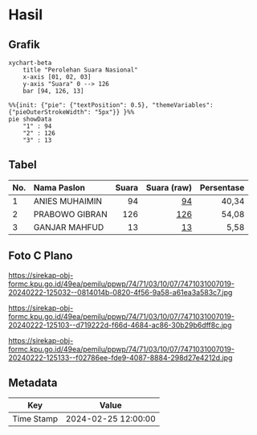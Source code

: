 # Hasil

## Grafik

```mermaid
xychart-beta
    title "Perolehan Suara Nasional"
    x-axis [01, 02, 03]
    y-axis "Suara" 0 --> 126
    bar [94, 126, 13]
```

```mermaid
%%{init: {"pie": {"textPosition": 0.5}, "themeVariables": {"pieOuterStrokeWidth": "5px"}} }%%
pie showData
    "1" : 94
    "2" : 126
    "3" : 13
```

## Tabel

| No. | Nama Paslon    | Suara | Suara (raw) | Persentase |
|:--- |:-------------- | -----:| -----------:| ----------:|
| 1   | ANIES MUHAIMIN | 94    | [94][p-1]   | 40,34      |
| 2   | PRABOWO GIBRAN | 126   | [126][p-2]  | 54,08      |
| 3   | GANJAR MAHFUD  | 13    | [13][p-3]   | 5,58       |


[p-1]: https://github.com/gigit-pemilu/pemilu-2024/blob/main/pilpres/hitung-suara/sub/74-sulawesi-tenggara/sub/71-kota-kendari/sub/03-baruga/sub/1007-watubangga/sub/019-tps/sub/paslon-1.txt
[p-2]: https://github.com/gigit-pemilu/pemilu-2024/blob/main/pilpres/hitung-suara/sub/74-sulawesi-tenggara/sub/71-kota-kendari/sub/03-baruga/sub/1007-watubangga/sub/019-tps/sub/paslon-2.txt
[p-3]: https://github.com/gigit-pemilu/pemilu-2024/blob/main/pilpres/hitung-suara/sub/74-sulawesi-tenggara/sub/71-kota-kendari/sub/03-baruga/sub/1007-watubangga/sub/019-tps/sub/paslon-3.txt

## Foto C Plano

https://sirekap-obj-formc.kpu.go.id/49ea/pemilu/ppwp/74/71/03/10/07/7471031007019-20240222-125032--0814014b-0820-4f56-9a58-a61ea3a583c7.jpg

https://sirekap-obj-formc.kpu.go.id/49ea/pemilu/ppwp/74/71/03/10/07/7471031007019-20240222-125103--d719222d-f66d-4684-ac86-30b29b6dff8c.jpg

https://sirekap-obj-formc.kpu.go.id/49ea/pemilu/ppwp/74/71/03/10/07/7471031007019-20240222-125133--f02786ee-fde9-4087-8884-298d27e4212d.jpg


## Metadata

| Key        | Value               |
| ---------- | ------------------- |
| Time Stamp | 2024-02-25 12:00:00 |



